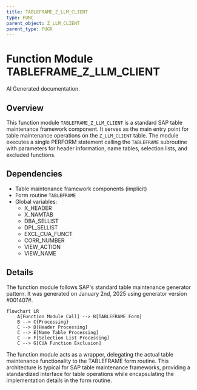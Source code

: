 ```yaml
---
title: TABLEFRAME_Z_LLM_CLIENT
type: FUNC
parent_object: Z_LLM_CLIENT
parent_type: FUGR
---
```


# Function Module TABLEFRAME_Z_LLM_CLIENT

AI Generated documentation.

## Overview

This function module `TABLEFRAME_Z_LLM_CLIENT` is a standard SAP table maintenance framework component. It serves as the main entry point for table maintenance operations on the `Z_LLM_CLIENT` table. The module executes a single PERFORM statement calling the `TABLEFRAME` subroutine with parameters for header information, name tables, selection lists, and excluded functions.

## Dependencies

- Table maintenance framework components (implicit)
- Form routine `TABLEFRAME`
- Global variables:
  - X_HEADER
  - X_NAMTAB
  - DBA_SELLIST
  - DPL_SELLIST
  - EXCL_CUA_FUNCT
  - CORR_NUMBER
  - VIEW_ACTION
  - VIEW_NAME

## Details

The function module follows SAP's standard table maintenance generator pattern. It was generated on January 2nd, 2025 using generator version #001407#.

```mermaid
flowchart LR
    A[Function Module Call] --> B[TABLEFRAME Form]
    B --> C{Processing}
    C --> D[Header Processing]
    C --> E[Name Table Processing]
    C --> F[Selection List Processing]
    C --> G[CUA Function Exclusion]
```

The function module acts as a wrapper, delegating the actual table maintenance functionality to the TABLEFRAME form routine. This architecture is typical for SAP table maintenance frameworks, providing a standardized interface for table operations while encapsulating the implementation details in the form routine.
